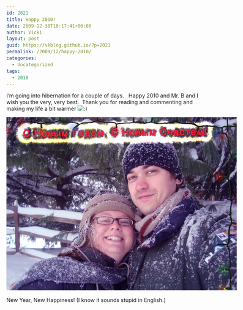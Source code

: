 ```yaml
---
id: 2021
title: Happy 2010!
date: 2009-12-30T18:17:41+00:00
author: Vicki
layout: post
guid: https://vkblog.github.io/?p=2021
permalink: /2009/12/happy-2010/
categories:
  - Uncategorized
tags:
  - 2010
---
```

I&#8217;m going into hibernation for a couple of days.   Happy 2010 and Mr. B and I wish you the very, very best.  Thank you for reading and commenting and making my life a bit warmer <img src="https://vkblog.github.io/wp-includes/images/smilies/simple-smile.png" alt=":)" class="wp-smiley" style="height: 1em; max-height: 1em;" />

<div id="attachment_2022" style="width: 612px" class="wp-caption aligncenter">
  <a href="https://raw.githubusercontent.com/vkblog/vkblog.github.io/master/public/img/2009/12/S-Novim-Godom.jpg"><img class="size-full wp-image-2022" title="S Novim Godom" src="https://raw.githubusercontent.com/vkblog/vkblog.github.io/master/public/img/2009/12/S-Novim-Godom.jpg" alt="S Novim Godom" width="602" height="452" /></a>
  
  <p class="wp-caption-text">
    New Year, New Happiness! (I know it sounds stupid in English.)
  </p>
</div>

<p style="text-align: center;">
